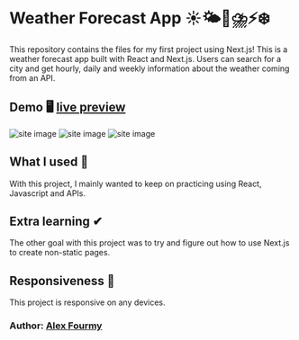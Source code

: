 # Weather Forecast App ☀️🌤️🌙⛈️⚡❄️

This repository contains the files for my first project using Next.js! This is a weather forecast app built with React and Next.js. Users can search for a city and get hourly, daily and weekly information about the weather coming from an API.

## Demo 🖥 [live preview](https://react-weather-forecast-a4my.vercel.app/)

![site image](https://i.imgur.com/0RzuGmS.jpg)
![site image](https://i.imgur.com/3m63gdr.jpg)
![site image](https://i.imgur.com/CmVsurL.jpg)

## What I used 🔨
With this project, I mainly wanted to keep on practicing using React, Javascript and APIs.

## Extra learning ✔
The other goal with this project was to try and figure out how to use Next.js to create non-static pages.

## Responsiveness 📱
This project is responsive on any devices.

### Author: [Alex Fourmy](https://www.linkedin.com/in/alex-fourmy/)
